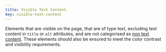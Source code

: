 ```yaml
---
title: Visible Text Content.
key: visible-text-content
---
```


Elements that are visible on the page, that are of type text, excluding text content in `title` or `alt` attributes, and are not categorised as [non text content](#https://www.w3.org/TR/UNDERSTANDING-WCAG20/text-equiv-all.html). These elements should also be ensured to meet the color contrast and visibility requirements.